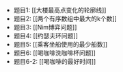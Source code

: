 - 题目1: [[大楼最高点变化的轮廓线]]
- 题目2: [[两个有序数组中最大的k个数]]
- 题目3: [[Nim博弈问题]]
- 题目4: [[约瑟夫环问题]]
- 题目5: [[乘客坐船使用的最少船数]]
- 题目6: [[喝咖啡洗咖啡杯问题]]
- 题目6-2: [[喝咖啡的最好时间]]